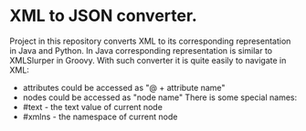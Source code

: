 # XML to JSON converter.
Project in this repository converts XML to its corresponding representation in Java and Python.
In Java corresponding representation is similar to XMLSlurper in Groovy.
With such converter it is quite easily to navigate in XML:
- attributes could be accessed as "@ + attribute name"
- nodes could be accessed as "node name"
There is some special names:
- #text - the text value of current node
- #xmlns - the namespace of current node

